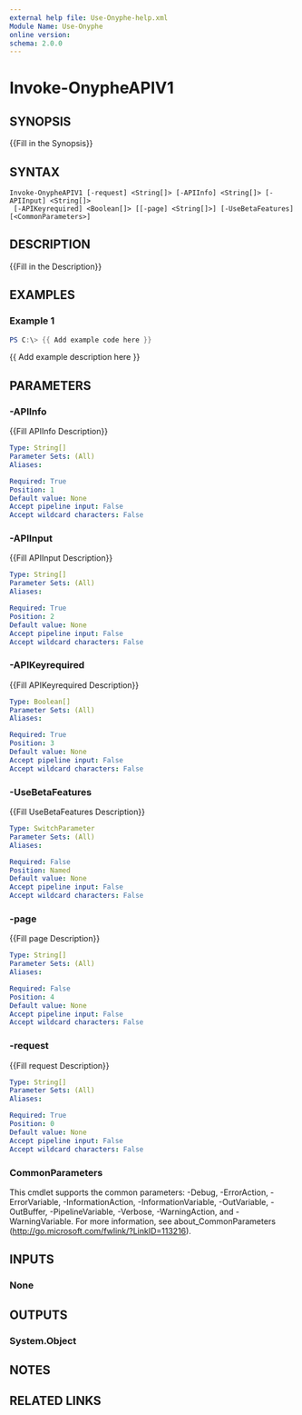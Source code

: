 ```yaml
---
external help file: Use-Onyphe-help.xml
Module Name: Use-Onyphe
online version:
schema: 2.0.0
---
```


# Invoke-OnypheAPIV1

## SYNOPSIS
{{Fill in the Synopsis}}

## SYNTAX

```
Invoke-OnypheAPIV1 [-request] <String[]> [-APIInfo] <String[]> [-APIInput] <String[]>
 [-APIKeyrequired] <Boolean[]> [[-page] <String[]>] [-UseBetaFeatures] [<CommonParameters>]
```

## DESCRIPTION
{{Fill in the Description}}

## EXAMPLES

### Example 1
```powershell
PS C:\> {{ Add example code here }}
```

{{ Add example description here }}

## PARAMETERS

### -APIInfo
{{Fill APIInfo Description}}

```yaml
Type: String[]
Parameter Sets: (All)
Aliases:

Required: True
Position: 1
Default value: None
Accept pipeline input: False
Accept wildcard characters: False
```

### -APIInput
{{Fill APIInput Description}}

```yaml
Type: String[]
Parameter Sets: (All)
Aliases:

Required: True
Position: 2
Default value: None
Accept pipeline input: False
Accept wildcard characters: False
```

### -APIKeyrequired
{{Fill APIKeyrequired Description}}

```yaml
Type: Boolean[]
Parameter Sets: (All)
Aliases:

Required: True
Position: 3
Default value: None
Accept pipeline input: False
Accept wildcard characters: False
```

### -UseBetaFeatures
{{Fill UseBetaFeatures Description}}

```yaml
Type: SwitchParameter
Parameter Sets: (All)
Aliases:

Required: False
Position: Named
Default value: None
Accept pipeline input: False
Accept wildcard characters: False
```

### -page
{{Fill page Description}}

```yaml
Type: String[]
Parameter Sets: (All)
Aliases:

Required: False
Position: 4
Default value: None
Accept pipeline input: False
Accept wildcard characters: False
```

### -request
{{Fill request Description}}

```yaml
Type: String[]
Parameter Sets: (All)
Aliases:

Required: True
Position: 0
Default value: None
Accept pipeline input: False
Accept wildcard characters: False
```

### CommonParameters
This cmdlet supports the common parameters: -Debug, -ErrorAction, -ErrorVariable, -InformationAction, -InformationVariable, -OutVariable, -OutBuffer, -PipelineVariable, -Verbose, -WarningAction, and -WarningVariable.
For more information, see about_CommonParameters (http://go.microsoft.com/fwlink/?LinkID=113216).

## INPUTS

### None

## OUTPUTS

### System.Object
## NOTES

## RELATED LINKS
